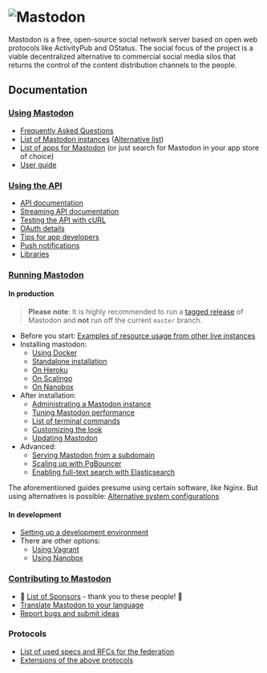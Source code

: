 ![Mastodon](https://i.imgur.com/NhZc40l.png)
====

Mastodon is a free, open-source social network server based on open web protocols like ActivityPub and OStatus. The social focus of the project is a viable decentralized alternative to commercial social media silos that returns the control of the content distribution channels to the people.

## Documentation
### [Using Mastodon](Using-Mastodon)

- [Frequently Asked Questions](Using-Mastodon/FAQ.md)
- [List of Mastodon instances](https://joinmastodon.org) ([Alternative list](https://instances.social))
- [List of apps for Mastodon](Using-Mastodon/Apps.md) (or just search for Mastodon in your app store of choice)
- [User guide](Using-Mastodon/User-guide.md)

### [Using the API](Using-the-API)

- [API documentation](Using-the-API/API.md)
- [Streaming API documentation](Using-the-API/Streaming-API.md)
- [Testing the API with cURL](Using-the-API/Testing-with-cURL.md)
- [OAuth details](Using-the-API/OAuth-details.md)
- [Tips for app developers](Using-the-API/Tips-for-app-developers.md)
- [Push notifications](Using-the-API/Push-notifications.md)
- [Libraries](Using-the-API/Libraries.md)

### [Running Mastodon](Running-Mastodon)
#### In production

>**Please note**: It is highly recommended to run a [tagged release](https://github.com/tootsuite/mastodon/releases) of Mastodon and **not** run off the current `master` branch.

- Before you start: [Examples of resource usage from other live instances](Running-Mastodon/Resources-needed.md)
- Installing mastodon:
  - [Using Docker](Running-Mastodon/Docker-Guide.md)
  - [Standalone installation](Running-Mastodon/Production-guide.md)
  - [On Heroku](Running-Mastodon/Heroku-guide.md)
  - [On Scalingo](Running-Mastodon/Scalingo-guide.md)
  - [On Nanobox](Running-Mastodon/Nanobox-Guide.md)
- After installation:
  - [Administrating a Mastodon instance](Running-Mastodon/Administration-guide.md)
  - [Tuning Mastodon performance](Running-Mastodon/Tuning.md)
  - [List of terminal commands](Running-Mastodon/List-of-Rake-tasks.md)
  - [Customizing the look](Running-Mastodon/Customizing.md)
  - [Updating Mastodon](Running-Mastodon/Updating-Mastodon-Guide.md)
- Advanced:
  - [Serving Mastodon from a subdomain](Running-Mastodon/Serving_a_different_domain.md)
  - [Scaling up with PgBouncer](Running-Mastodon/PgBouncer-guide.md)
  - [Enabling full-text search with Elasticsearch](Running-Mastodon/Elasticsearch-guide.md)

The aforementioned guides presume using certain software, like Nginx. But using alternatives is possible: [Alternative system configurations](Running-Mastodon/Alternatives.md)

#### In development

- [Setting up a development environment](Running-Mastodon/Development-guide.md)
- There are other options:
  - [Using Vagrant](Running-Mastodon/Vagrant-guide.md)
  - [Using Nanobox](Running-Mastodon/Nanobox-Guide.md)

### [Contributing to Mastodon](Contributing-to-Mastodon)
- 🎉 [List of Sponsors](https://joinmastodon.org/sponsors) - thank you to these people! 🎉
- [Translate Mastodon to your language](Contributing-to-Mastodon/Translating.md)
- [Report bugs and submit ideas](https://github.com/tootsuite/mastodon/issues)

### Protocols

- [List of used specs and RFCs for the federation](Specs-and-RFCs-used.md)
- [Extensions of the above protocols](Extensions.md)
